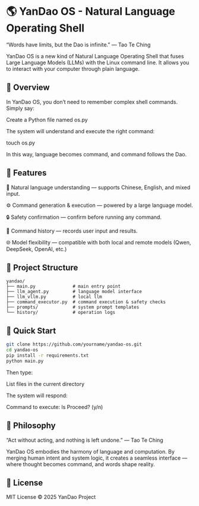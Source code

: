 # 🌎 YanDao OS - Natural Language Operating Shell

“Words have limits, but the Dao is infinite.” — Tao Te Ching

YanDao OS is a new kind of Natural Language Operating Shell that fuses Large Language Models (LLMs) with the Linux command line.
It allows you to interact with your computer through plain language.

## 🌌 Overview

In YanDao OS, you don’t need to remember complex shell commands.
Simply say:

Create a Python file named os.py


The system will understand and execute the right command:

touch os.py


In this way, language becomes command, and command follows the Dao.

## 🌱 Features

🧠 Natural language understanding — supports Chinese, English, and mixed input.

⚙️ Command generation & execution — powered by a large language model.

🔒 Safety confirmation — confirm before running any command.

📜 Command history — records user input and results.

🌐 Model flexibility — compatible with both local and remote models (Qwen, DeepSeek, OpenAI, etc.)

## 🧩 Project Structure
```text
yandao/
├── main.py              # main entry point
├── llm_agent.py         # language model interface
├── llm_vllm.py          # local llm
├── command_executor.py  # command execution & safety checks
├── prompts/             # system prompt templates
└── history/             # operation logs
```

## 🚀 Quick Start
```bash
git clone https://github.com/yourname/yandao-os.git
cd yandao-os
pip install -r requirements.txt
python main.py
``` 

Then type:

List files in the current directory


The system will respond:

Command to execute: ls
Proceed? (y/n)

## 💭 Philosophy

“Act without acting, and nothing is left undone.” — Tao Te Ching

YanDao OS embodies the harmony of language and computation.
By merging human intent and system logic, it creates a seamless interface —
where thought becomes command, and words shape reality.

## 📜 License

MIT License © 2025 YanDao Project
